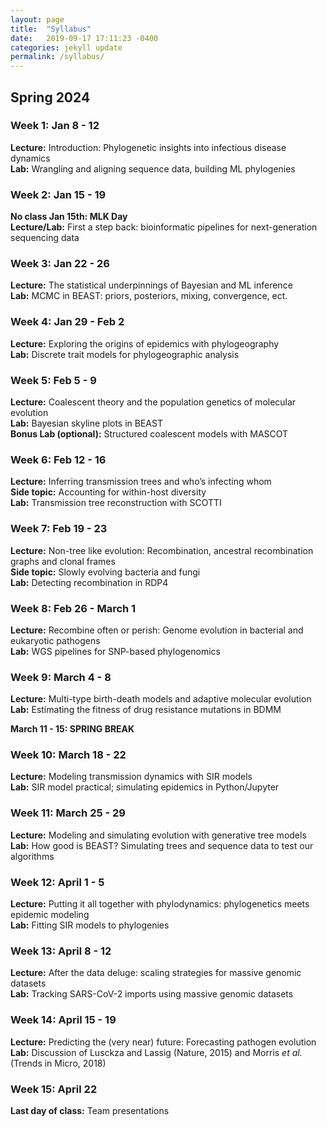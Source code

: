 ```yaml
---
layout: page
title:  "Syllabus"
date:   2019-09-17 17:11:23 -0400
categories: jekyll update
permalink: /syllabus/
---
```


## Spring 2024

### Week 1: Jan 8 - 12
**Lecture:** Introduction: Phylogenetic insights into infectious disease dynamics <br>
**Lab:** Wrangling and aligning sequence data, building ML phylogenies 

### Week 2: Jan 15 - 19
**No class Jan 15th: MLK Day** <br>
**Lecture/Lab:** First a step back: bioinformatic pipelines for next-generation sequencing data

### Week 3: Jan 22 - 26
**Lecture:** The statistical underpinnings of Bayesian and ML inference <br> 
**Lab:** MCMC in BEAST: priors, posteriors, mixing, convergence, ect.

### Week 4: Jan 29 - Feb 2
**Lecture:**  Exploring the origins of epidemics with phylogeography <br>
**Lab:** Discrete trait models for phylogeographic analysis

### Week 5: Feb 5 - 9
**Lecture:** Coalescent theory and the population genetics of molecular evolution <br>
**Lab:** Bayesian skyline plots in BEAST <br>
**Bonus Lab (optional):** Structured coalescent models with MASCOT

### Week 6: Feb 12 - 16
**Lecture:** Inferring transmission trees and who’s infecting whom <br>
**Side topic:** Accounting for within-host diversity <br>
**Lab:** Transmission tree reconstruction with SCOTTI

### Week 7: Feb 19 - 23
**Lecture:** Non-tree like evolution: Recombination, ancestral recombination graphs and clonal frames <br>
**Side topic:** Slowly evolving bacteria and fungi <br>
**Lab:** Detecting recombination in RDP4

### Week 8: Feb 26 - March 1
**Lecture:** Recombine often or perish: Genome evolution in bacterial and eukaryotic pathogens <br>
**Lab:** WGS pipelines for SNP-based phylogenomics

### Week 9: March 4 - 8
**Lecture:** Multi-type birth-death models and adaptive molecular evolution <br>
**Lab:** Estimating the fitness of drug resistance mutations in BDMM

**March 11 - 15: SPRING BREAK** 

### Week 10: March 18 - 22
**Lecture:** Modeling transmission dynamics with SIR models <br>
**Lab:** SIR model practical; simulating epidemics in Python/Jupyter

### Week 11:  March 25 - 29
**Lecture:** Modeling and simulating evolution with generative tree models <br>
**Lab:** How good is BEAST? Simulating trees and sequence data to test our algorithms

### Week 12:  April 1 - 5
**Lecture:** Putting it all together with phylodynamics: phylogenetics meets epidemic modeling <br>
**Lab:** Fitting SIR models to phylogenies

### Week 13: April 8 - 12
**Lecture:** After the data deluge: scaling strategies for massive genomic datasets <br> 
**Lab:** Tracking SARS-CoV-2 imports using massive genomic datasets

### Week 14: April 15 - 19
**Lecture:** Predicting the (very near) future: Forecasting pathogen evolution <br> 
**Lab:** Discussion of Lusckza and Lassig (Nature, 2015) and Morris *et al.* (Trends in Micro, 2018) 

### Week 15: April 22
**Last day of class:** Team presentations
